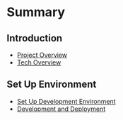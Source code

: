 # Summary

## Introduction

* [Project Overview](README.md)
* [Tech Overview](docs/technique-stacks.md)

## Set Up Environment

* [Set Up Development Environment](docs/set-up-development-environment.md)
* [Development and Deployment](docs/development-and-deployment.md)

